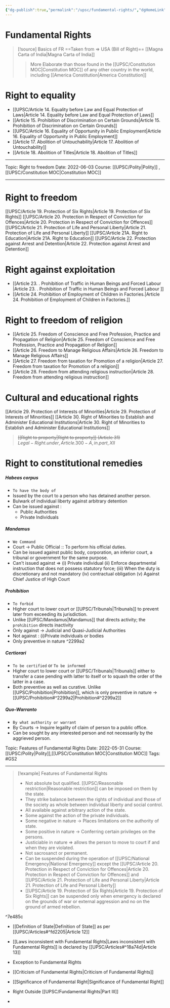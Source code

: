 ```yaml
---
{"dg-publish":true,"permalink":"/upsc/fundamental-rights/","dgHomeLink":true,"dgPassFrontmatter":false}
---
```


# Fundamental Rights

>[!source] Basics of FR 
>==Taken from => USA (Bill of Right)==
>[[Magna Carta of India|Magna Carta of India]]
>> More Elaborate than those found in the [[UPSC/Constitution MOC|Constitution MOC]] of any other country in the world, including [[America Constitution|America Constitution]] 




<div class="transclusion internal-embed is-loaded"><div class="markdown-embed">

<div class="markdown-embed-title">



</div>


# Right to equality

- [[UPSC/Article 14. Equality before Law and Equal Protection of Laws|Article 14. Equality before Law and Equal Protection of Laws]]
- [[Article 15. Prohibition of Discrimination on Certain Grounds|Article 15. Prohibition of Discrimination on Certain Grounds]]
- [[UPSC/Article 16. Equality of Opportunity in Public Employment|Article 16. Equality of Opportunity in Public Employment]]
- [[Article 17. Abolition of Untouchability|Article 17. Abolition of Untouchability]]
- [[Article 18. Abolition of Titles|Article 18. Abolition of Titles]]



</div></div>
 


<div class="transclusion internal-embed is-loaded"><div class="markdown-embed">

<div class="markdown-embed-title">



</div>


----
Topic: Right to freedom
Date: 2022-06-03
Course: [[UPSC/Polity|Polity]] , [[UPSC/Constitution MOC|Constitution MOC]] 

----

# Right to freedom
[[UPSC/Article 19. Protection of Six Rights|Article 19. Protection of Six Rights]]
[[UPSC/Article 20. Protection in Respect of Conviction for Offences|Article 20. Protection in Respect of Conviction for Offences]]
[[UPSC/Article 21. Protection of Life and Personal Liberty|Article 21. Protection of Life and Personal Liberty]]
[[UPSC/Article 21A. Right to Education|Article 21A. Right to Education]]
[[UPSC/Article 22. Protection against Arrest and Detention|Article 22. Protection against Arrest and Detention]]



</div></div>
 


<div class="transclusion internal-embed is-loaded"><div class="markdown-embed">

<div class="markdown-embed-title">



</div>


# Right against exploitation
- [[Article 23. . Prohibition of Traffic in Human Beings and Forced Labour |Article 23. . Prohibition of Traffic in Human Beings and Forced Labour ]]
- [[Article 24. Prohibition of Employment of Children in Factories.|Article 24. Prohibition of Employment of Children in Factories.]]


</div></div>



<div class="transclusion internal-embed is-loaded"><div class="markdown-embed">

<div class="markdown-embed-title">



</div>


# Right to freedom of religion
- [[Article 25. Freedom of Conscience and Free Profession, Practice and Propagation of Religion|Article 25. Freedom of Conscience and Free Profession, Practice and Propagation of Religion]]
- [[Article 26. Freedom to Manage Religious Affairs|Article 26. Freedom to Manage Religious Affairs]]
- [[Article 27. Freedom from taxation for Promotion of a religion|Article 27. Freedom from taxation for Promotion of a religion]]
- [[Article 28. Freedom from attending religious instruction|Article 28. Freedom from attending religious instruction]]



</div></div>
 


<div class="transclusion internal-embed is-loaded"><div class="markdown-embed">

<div class="markdown-embed-title">



</div>


# Cultural and educational rights
[[Article 29. Protection of Interests of Minorities|Article 29. Protection of Interests of Minorities]]
[[Article 30. Right of Minorities to Establish and Administer Educational Institutions|Article 30. Right of Minorities to Establish and Administer Educational Institutions]] 

</div></div>
 

>  ~~[[Right to property|Right to property]] (Article 31)~~  
 >  $Legal-Right.under,Article.300-A, in.part, XII$



<div class="transclusion internal-embed is-loaded"><div class="markdown-embed">

<div class="markdown-embed-title">



</div>


# Right to constitutional remedies

<div class="transclusion internal-embed is-loaded"><div class="markdown-embed">

<div class="markdown-embed-title">



</div>


##### Habeas corpus
- `To have the body of `
- Issued by the court to a person who has detained another person. 
- Bulwark of individual liberty against arbitrary detention
- Can be issued against : 
	- Public Authorities 
	- Private Individuals

</div></div>


<div class="transclusion internal-embed is-loaded"><div class="markdown-embed">

<div class="markdown-embed-title">



</div>


##### Mandamus
- `We Command`
- Court -> Public Official :: To perform his official duties. 
- Can be issued against public body, corporation, an inferior court, a tribunal or government for the same purpose. 
- Can't issued against => (i) Private individual (ii) Enforce departmental instruction that does not possess statutory force; (iii) When the duty is discretionary and not mandatory (iv) contractual obligation (v) Against Chief Justice of High Court
 

</div></div>


<div class="transclusion internal-embed is-loaded"><div class="markdown-embed">

<div class="markdown-embed-title">



</div>


##### Prohibition
- `To forbid`
- Higher court to lower court or [[UPSC/Tribunals|Tribunals]] to prevent later from exceeding its jurisdiction. 
- Unlike [[UPSC/Mandamus|Mandamus]] that directs activity; the `prohibition` directs inactivity
- Only against -> Judicial and Quasi-Judicial Authorities
- Not against : (i)Private individuals or bodies
- Only preventive in nature ^2299a2


</div></div>


<div class="transclusion internal-embed is-loaded"><div class="markdown-embed">

<div class="markdown-embed-title">



</div>


##### Certiorari
- `To be certified` or `To be informed`
- Higher court to lower court or [[UPSC/Tribunals|Tribunals]] either to transfer a case pending with latter to itself or to squash the order of the latter in a case. 
- Both preventive as well as curative. Unlike [[UPSC/Prohibition|Prohibition]], which is only preventive in nature -> [[UPSC/Prohibition#^2299a2|Prohibition#^2299a2]] 

</div></div>


<div class="transclusion internal-embed is-loaded"><div class="markdown-embed">

<div class="markdown-embed-title">



</div>


##### Quo-Warranto 
- `By what authority or warrant`
- By Courts -> Inquire legality of claim of person to a public office. 
- Can be sought by any interested person and not necessarily by the aggrieved person. 


</div></div>





</div></div>
 


<div class="transclusion internal-embed is-loaded"><div class="markdown-embed">

<div class="markdown-embed-title">



</div>


Topic: Features of Fundamental Rights
Date: 2022-05-31
Course: [[UPSC/Polity|Polity]],[[UPSC/Constitution MOC|Constitution MOC]]
Tags: #GS2 

---
>[!example] Features of Fundamental Rights
> - Not absolute but qualified. [[UPSC/Reasonable restriction|Reasonable restriction]]  can be imposed on them by the state.
> - They strike balance between the rights of individual and those of the society as whole between individual liberty and social control. 
>  - All available against arbitrary action of the state. 
>   - Some against the action of the private individuals. 
>   - Some negative in nature -> Places limitations on the authority of state.
>   - Some positive in nature -> Conferring certain privileges on the persons. 
>   - Justiciable in nature => allows the person to move to court if and when they are violated.
>   - Not sacrosanct or permanent. 
>   - Can be suspended during the operation of [[UPSC/National Emergency|National Emergency]] except the [[UPSC/Article 20. Protection in Respect of Conviction for Offences|Article 20. Protection in Respect of Conviction for Offences]] and  [[UPSC/Article 21. Protection of Life and Personal Liberty|Article 21. Protection of Life and Personal Liberty]]
>   - [[UPSC/Article 19. Protection of Six Rights|Article 19. Protection of Six Rights]] can be suspended only when emergency is declared on the grounds of war or external aggression and no on the ground of armed rebellion. 
>

^7e485c




</div></div>

- [[Definition of State|Definition of State]] as per [[UPSC/Articles#^fd2205|Article 12]] 
- [[Laws inconsistent with Fundamental Rights|Laws inconsistent with Fundamental Rights]] is declared by [[UPSC/Articles#^18a74d|Article 13]]
 - Exception to Fundamental Rights
 - [[Criticism of Fundamental Rights|Criticism of Fundamental Rights]]
- [[Significance of Fundamental Right|Significance of Fundamental Right]]

- Right Outside [[UPSC/Fundamental Rights|Part III]]
- 
